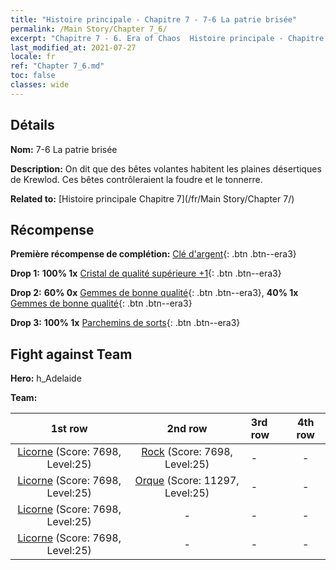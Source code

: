 ```yaml
---
title: "Histoire principale - Chapitre 7 - 7-6 La patrie brisée"
permalink: /Main Story/Chapter 7_6/
excerpt: "Chapitre 7 - 6. Era of Chaos  Histoire principale - Chapitre 7_6. 7-6 La patrie brisée"
last_modified_at: 2021-07-27
locale: fr
ref: "Chapter 7_6.md"
toc: false
classes: wide
---
```


## Détails

 **Nom:** 7-6 La patrie brisée

 **Description:** On dit que des bêtes volantes habitent les plaines désertiques de Krewlod. Ces bêtes contrôleraient la foudre et le tonnerre.

 **Related to:** [Histoire principale Chapitre 7](/fr/Main Story/Chapter 7/)

## Récompense

 **Première récompense de complétion:** [Clé d'argent](/ItemsFR/con_693/){: .btn .btn--era3}

 **Drop 1:** **100% 1x** [Cristal de qualité supérieure +1](/ItemsFR/mat_24/){: .btn .btn--era3}

 **Drop 2:** **60% 0x** [Gemmes de bonne qualité](/ItemsFR/mat_16/){: .btn .btn--era3}, **40% 1x** [Gemmes de bonne qualité](/ItemsFR/mat_16/){: .btn .btn--era3}

 **Drop 3:** **100% 1x** [Parchemins de sorts](/ItemsFR/con_694/){: .btn .btn--era3}


## Fight against Team
 **Hero:** h_Adelaide

 **Team:**


  | 1st row | 2nd row | 3rd row | 4th row |
  |:----:|:----:|:----|:----:|
  | [Licorne](/fr/units/Unicorn/) (Score: 7698, Level:25)  | [Rock](/fr/units/Roc/) (Score: 7698, Level:25)  | - | - |
  | [Licorne](/fr/units/Unicorn/) (Score: 7698, Level:25)  | [Orque](/fr/units/Orc/) (Score: 11297, Level:25)  | - | - |
  | [Licorne](/fr/units/Unicorn/) (Score: 7698, Level:25)  | - | - | - |
  | [Licorne](/fr/units/Unicorn/) (Score: 7698, Level:25)  | - | - | - |



